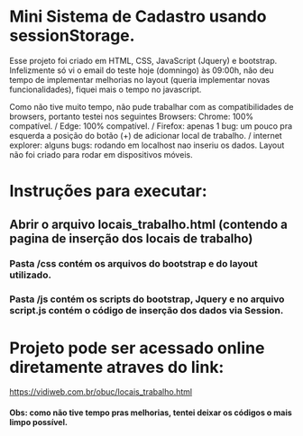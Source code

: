 # Mini Sistema de Cadastro usando sessionStorage.

Esse projeto foi criado em HTML, CSS, JavaScript (Jquery) e bootstrap. 
Infelizmente só vi o email do teste hoje (domningo) às 09:00h, não deu tempo de implementar melhorias no layout (queria implementar novas funcionalidades), fiquei mais o tempo no javascript.
  
Como não tive muito tempo, não pude trabalhar com as compatibilidades de browsers, portanto testei nos seguintes Browsers:
Chrome: 100% compatível. /
Edge: 100% compatível. /
Firefox: apenas 1 bug:  um pouco pra esquerda a posição do botão (+) de adicionar local de trabalho. /
internet explorer: alguns bugs: rodando em localhost nao inseriu os dados. Layout não foi criado para rodar em dispositivos móveis.

# Instruções para executar: 
## Abrir o arquivo locais_trabalho.html (contendo a pagina de inserção dos locais de trabalho)
### Pasta /css contém os arquivos do bootstrap e do layout utilizado.
### Pasta /js contém os scripts do bootstrap, Jquery e no arquivo script.js contém o código de inserção dos dados via Session.

# Projeto pode ser acessado online diretamente atraves do link:
https://vidiweb.com.br/obuc/locais_trabalho.html

#### Obs: como não tive tempo pras melhorias, tentei deixar os códigos o mais limpo possível.
